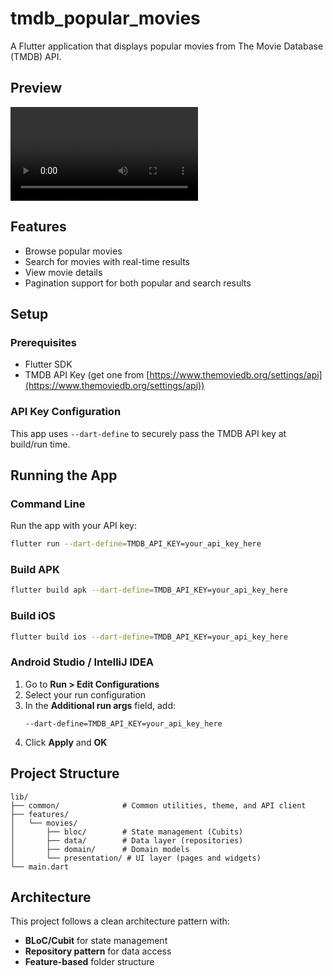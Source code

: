 # tmdb_popular_movies

A Flutter application that displays popular movies from The Movie Database (TMDB) API.

## Preview

<video src="preview/tmdb-1-comp.mp4" controls></video>

## Features

- Browse popular movies
- Search for movies with real-time results
- View movie details
- Pagination support for both popular and search results

## Setup

### Prerequisites

- Flutter SDK
- TMDB API Key (get one from [https://www.themoviedb.org/settings/api](https://www.themoviedb.org/settings/api))

### API Key Configuration

This app uses `--dart-define` to securely pass the TMDB API key at build/run time.

## Running the App

### Command Line

Run the app with your API key:

```bash
flutter run --dart-define=TMDB_API_KEY=your_api_key_here
```

### Build APK

```bash
flutter build apk --dart-define=TMDB_API_KEY=your_api_key_here
```

### Build iOS

```bash
flutter build ios --dart-define=TMDB_API_KEY=your_api_key_here
```

### Android Studio / IntelliJ IDEA

1. Go to **Run > Edit Configurations**
2. Select your run configuration
3. In the **Additional run args** field, add:
   ```
   --dart-define=TMDB_API_KEY=your_api_key_here
   ```
4. Click **Apply** and **OK**

## Project Structure

```
lib/
├── common/              # Common utilities, theme, and API client
├── features/
│   └── movies/
│       ├── bloc/        # State management (Cubits)
│       ├── data/        # Data layer (repositories)
│       ├── domain/      # Domain models
│       └── presentation/ # UI layer (pages and widgets)
└── main.dart
```

## Architecture

This project follows a clean architecture pattern with:
- **BLoC/Cubit** for state management
- **Repository pattern** for data access
- **Feature-based** folder structure
